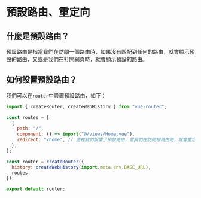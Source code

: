 # 預設路由、重定向

## 什麼是預設路由？

預設路由是指當我們在訪問一個路由時，如果沒有匹配到任何的路由，就會顯示預設的路由，又或是我們在打開網頁時，就會顯示預設的路由。

## 如何設置預設路由？

我們可以在`router`中設置預設路由，如下：

```js
import { createRouter, createWebHistory } from "vue-router";

const routes = [
  {
    path: "/",
    component: () => import("@/views/Home.vue"),
    redirect: "/home", // 這裡我們設置了預設路由，當我們在訪問根路由時，就會重定向到`/home`這個路由
  },
];

const router = createRouter({
  history: createWebHistory(import.meta.env.BASE_URL),
  routes,
});

export default router;
```
